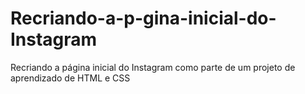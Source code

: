 # Recriando-a-p-gina-inicial-do-Instagram
Recriando a página inicial do Instagram como parte de um projeto de aprendizado de HTML e CSS
